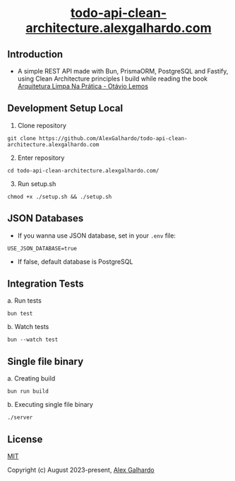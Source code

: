 <div align="center">
   <h1 align="center"><a href="https://todo-api-clean-architecture.alexgalhardo.com/" target="_blank">todo-api-clean-architecture.alexgalhardo.com</a></h1>
</div>

## Introduction

* A simple REST API made with Bun, PrismaORM, PostgreSQL and Fastify, using Clean Architecture principles I build while reading the book [Arquitetura Limpa Na Prática - Otávio Lemos](https://www.otaviolemos.com.br/)


## Development Setup Local

1. Clone repository
```
git clone https://github.com/AlexGalhardo/todo-api-clean-architecture.alexgalhardo.com
```

2. Enter repository
```
cd todo-api-clean-architecture.alexgalhardo.com/
```

3. Run setup.sh
```
chmod +x ./setup.sh && ./setup.sh
```

## JSON Databases
- If you wanna use JSON database, set in your `.env` file:
```
USE_JSON_DATABASE=true
```
- If false, default database is PostgreSQL

## Integration Tests
a. Run tests
```
bun test
```

b. Watch tests
```
bun --watch test
```

## Single file binary
a. Creating build
```
bun run build
```

b. Executing single file binary
```
./server
```

## License

[MIT](http://opensource.org/licenses/MIT)

Copyright (c) August 2023-present, [Alex Galhardo](https://github.com/AlexGalhardo)
